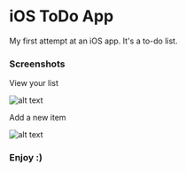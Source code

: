 # iOS ToDo App
My first attempt at an iOS app. It's a to-do list.

### Screenshots
View your list

![alt text](https://s3-us-west-2.amazonaws.com/huntermeyer/images/list_view.png)


Add a new item

![alt text](https://s3-us-west-2.amazonaws.com/huntermeyer/images/add_view.png)


### Enjoy :)
